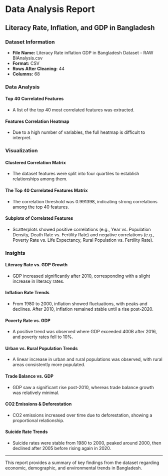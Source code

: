 # Data Analysis Report

## Literacy Rate, Inflation, and GDP in Bangladesh

### Dataset Information
- **File Name:** Literacy Rate inflation GDP in Bangladesh Dataset - RAW BIAnalysis.csv
- **Format:** CSV
- **Rows After Cleaning:** 44
- **Columns:** 68

### Data Analysis
#### Top 40 Correlated Features
- A list of the top 40 most correlated features was extracted.

#### Features Correlation Heatmap
- Due to a high number of variables, the full heatmap is difficult to interpret.

### Visualization
#### Clustered Correlation Matrix
- The dataset features were split into four quartiles to establish relationships among them.

#### The Top 40 Correlated Features Matrix
- The correlation threshold was 0.991398, indicating strong correlations among the top 40 features.

#### Subplots of Correlated Features
- Scatterplots showed positive correlations (e.g., Year vs. Population Density, Death Rate vs. Fertility Rate) and negative correlations (e.g., Poverty Rate vs. Life Expectancy, Rural Population vs. Fertility Rate).

### Insights
#### Literacy Rate vs. GDP Growth
- GDP increased significantly after 2010, corresponding with a slight increase in literacy rates.

#### Inflation Rate Trends
- From 1980 to 2000, inflation showed fluctuations, with peaks and declines. After 2010, inflation remained stable until a rise post-2020.

#### Poverty Rate vs. GDP
- A positive trend was observed where GDP exceeded 400B after 2016, and poverty rates fell to 10%.

#### Urban vs. Rural Population Trends
- A linear increase in urban and rural populations was observed, with rural areas consistently more populated.

#### Trade Balance vs. GDP
- GDP saw a significant rise post-2010, whereas trade balance growth was relatively minimal.

#### CO2 Emissions & Deforestation
- CO2 emissions increased over time due to deforestation, showing a proportional relationship.

#### Suicide Rate Trends
- Suicide rates were stable from 1980 to 2000, peaked around 2000, then declined after 2005 before rising again in 2020.

---
This report provides a summary of key findings from the dataset regarding economic, demographic, and environmental trends in Bangladesh.
